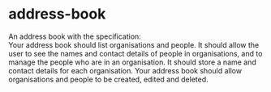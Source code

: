# address-book
An address book with the specification:  
Your address book should list organisations and people. It should allow the user to see the names and contact details of people in organisations, and to manage the people who are in an organisation. It should store a name and contact details for each organisation. Your address book should allow organisations and people to be created, edited and deleted.
